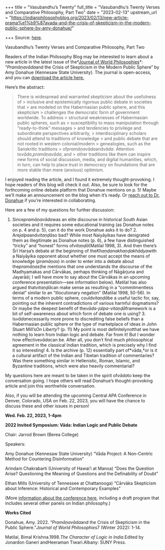 +++
title = "Vasubandhu’s Twenty"
full_title = "Vasubandhu’s Twenty Verses and Comparative Philosophy, Part Two"
date = "2023-02-13"
upstream_url = "https://indianphilosophyblog.org/2023/02/13/new-article-prama%e1%b9%87avada-and-the-crisis-of-skepticism-in-the-modern-public-sphere-by-amy-donahue/"

+++
Source: [here](https://indianphilosophyblog.org/2023/02/13/new-article-prama%e1%b9%87avada-and-the-crisis-of-skepticism-in-the-modern-public-sphere-by-amy-donahue/).

Vasubandhu’s Twenty Verses and Comparative Philosophy, Part Two

Readers of the Indian Philosophy Blog may be interested to learn about a new article in the latest issue of the*[Journal of World Philosophies](https://scholarworks.iu.edu/iupjournals/index.php/jwp/index)*: “*Pramāṇavāda*and the Crisis of Skepticism in the Modern Public Sphere” by Amy Donahue (Kennesaw State University). The journal is open-access, and you can [download the article here.](https://scholarworks.iu.edu/iupjournals/index.php/jwp/article/view/5879)

Here’s the abstract:

> There is widespread and warranted skepticism about the usefulness of > inclusive and epistemically rigorous public debate in societies that > are modeled on the Habermasian public sphere, and this skepticism > challenges the democratic form of government worldwide. To address > structural weaknesses of Habermasian public spheres, such as > susceptibility to mass manipulation through “ready-to-think” messages > and tendencies to privilege and subordinate perspectives arbitrarily, > interdisciplinary scholars should attend to traditions of knowledge > and public debate that are not rooted in western colonial/modern > genealogies, such as the Sanskritic traditions > of*pramāṇavāda*and*vāda*. Attention to*vāda*,*pramāṇavāda*, and > other traditions like them can inspire new forms of social discussion, media, and digital humanities, which, in turn, can help to place trust in democracy on foundations that are more stable than mere (anxious) optimism.

I enjoyed reading the article, and I found it extremely thought-provoking. I hope readers of this blog will check it out. Also, be sure to look for the forthcoming online debate platform that Donahue mentions on p. 5! Maybe we’ll make an announcement on the blog when it’s ready. Or [reach out to Dr. Donahue](https://radow.kennesaw.edu/historyphilosophy/about/faculty-staff.php) if you’re interested in collaborating.

Here are a few of my questions for further discussion:

1.  Since*pramāṇavāda*was an elite discourse in historical South Asian
    societies and it requires some educational training (as Donahue
    notes on p. 4 and p. 5), can it do the work Donahue asks it to do? 2.  Are*jalpa*and*vitaṇḍā*so bad? While most Naiyāyikas have
    denigrated them as illegitimate as Donahue notes (p. 6), a few have
    distinguished “tricky” and “honest” forms of*vitaṇḍā*(Matilal
    1998, 3). And then there’s Śrī Harṣa’s debate at the beginning of
    the*Khaṇḍanakhaṇḍakhādya*with a Naiyāyika opponent about whether
    one must accept the means of knowledge (*pramāṇas*) in order to
    enter into a debate about the*pramāṇas*(he mentions that one
    understands the discourse of the Madhyamakas and Cārvākas, perhaps
    thinking of Nāgārjuna and Jayarāśi; I will have more to say about
    the Cārvākas in an upcoming conference presentation—see information
    below). Matilal has also argued that*vitaṇḍā*can make sense as
    resulting in a “commitmentless denial” similar to an “illocutionary
    negation” (Matilal 1998, 50-56). In terms of a modern public sphere,
    could*vitaṇḍā*be a useful tactic for, say, pointing out the
    inherent contradictions of various harmful dogmatisms? Or maybe the
    deepest benefit of the*vāda-jalpa-vitaṇḍā*framework is a bit of
    self-awareness about which form of debate one is using? 3.  Is*vāda*necessarily more prone to discrediting false beliefs than
    a Habermasian public sphere or the type of marketplace of ideas in
    John Stuart Mill’s*On Liberty*? (p. 11) My point is most
    definitely*not*that we have nothing to learn from Indian logic and
    debate. Far from it! But I wonder how effective*vāda*can be. After
    all, you don’t find much philosophical agreement in the classical
    Indian tradition, which is precisely why I find it so interesting! 4.  Is the archive (p. 12) essentially part of*vāda,*or is it a
    cultural artifact of the Indian and Tibetan tradition of
    commentaries? Was there something similar in Hellenistic, Roman,
    Islamic, and Byzantine traditions, which were also heavily
    commentarial?

My questions here are meant to be taken in the spirit of*vāda*to keep the conversation going. I hope others will read Donahue’s thought-provoking article and join this worthwhile conversation.

Also, if you will be attending the upcoming Central APA Conference in Denver, Colorado, USA on Feb. 22, 2023, you will have the chance to discuss these and other issues in person!

**Wed. Feb. 22, 2023, 1-4pm**

**2022 Invited Symposium: Vāda: Indian Logic and Public Debate**

Chair: Jarrod Brown (Berea College)

Speakers:

Amy Donahue (Kennesaw State University) “Vāda Project: A Non-Centric Method for Countering Disinformation”

Arindam Chakrabarti (University of Hawai’i at Manoa) “Does the Question Arise? Questioning the Meaning of Questions and the Definability of Doubt”

Ethan Mills (University of Tennessee at Chattanooga) “Cārvāka Skepticism about Inference: Historical and Contemporary Examples”

(More [information about the conference here](https://www.apaonline.org/events/EventDetails.aspx?id=1256301&group=), including a draft program that includes several other panels on Indian philosophy.)

**Works Cited**

Donahue, Amy. 2022. “*Pramāṇavāda*and the Crisis of Skepticism in the Public Sphere.”*Journal of World Philosophies*7 (Winter 2022): 1-14.

Matilal, Bimal Krishna.1998.*The Character of Logic in India*.Edited by Jonardon Ganeri andHeeraman Tiwari.Albany: SUNY Press.

